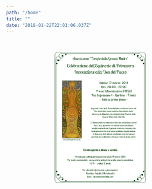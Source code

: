 ```yaml
---
path: "/home"
title: ""
date: "2018-01-22T22:01:06.037Z"
---
```

<br/>


<p align="center">
  <img style='width:50%;' border="0" alt="testo sopra" src="/media/photos/manifesto-ostara.jpg">
</p>
